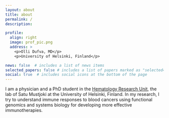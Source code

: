 ```yaml
---
layout: about
title: about
permalink: /
description:

profile:
  align: right
  image: prof_pic.png
  address: >
    <p>Olli Dufva, MD</p>
    <p>University of Helsinki, Finland</p>

news: false  # includes a list of news items
selected_papers: false # includes a list of papers marked as "selected={true}"
social: true  # includes social icons at the bottom of the page
---
```


I am a physician and a PhD student in the [Hematology Research Unit](https://www2.helsinki.fi/en/researchgroups/hematology-research-unit-helsinki), the lab of Satu Mustjoki at the University of Helsinki, Finland. In my research, I try to understand immune responses to blood cancers using functional genomics and systems biology for developing more effective immunotherapies.


